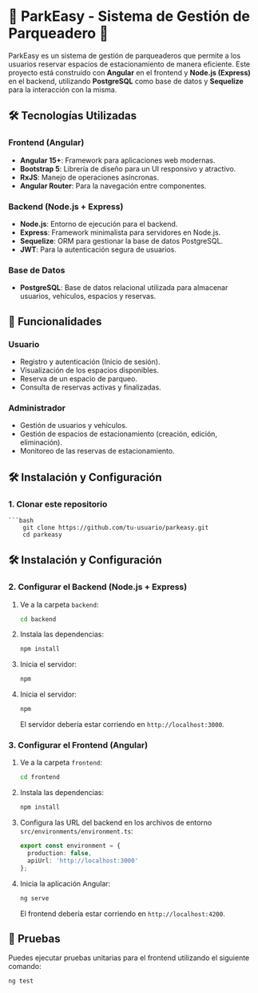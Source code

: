 # 🚗 ParkEasy - Sistema de Gestión de Parqueadero 🚗

ParkEasy es un sistema de gestión de parqueaderos que permite a los usuarios reservar espacios de estacionamiento de manera eficiente. Este proyecto está construido con **Angular** en el frontend y **Node.js (Express)** en el backend, utilizando **PostgreSQL** como base de datos y **Sequelize** para la interacción con la misma.

## 🛠️ Tecnologías Utilizadas

### Frontend (Angular)
- **Angular 15+**: Framework para aplicaciones web modernas.
- **Bootstrap 5**: Librería de diseño para un UI responsivo y atractivo.
- **RxJS**: Manejo de operaciones asíncronas.
- **Angular Router**: Para la navegación entre componentes.

### Backend (Node.js + Express)
- **Node.js**: Entorno de ejecución para el backend.
- **Express**: Framework minimalista para servidores en Node.js.
- **Sequelize**: ORM para gestionar la base de datos PostgreSQL.
- **JWT**: Para la autenticación segura de usuarios.

### Base de Datos
- **PostgreSQL**: Base de datos relacional utilizada para almacenar usuarios, vehículos, espacios y reservas.

## 🚀 Funcionalidades

### Usuario
- Registro y autenticación (Inicio de sesión).
- Visualización de los espacios disponibles.
- Reserva de un espacio de parqueo.
- Consulta de reservas activas y finalizadas.

### Administrador
- Gestión de usuarios y vehículos.
- Gestión de espacios de estacionamiento (creación, edición, eliminación).
- Monitoreo de las reservas de estacionamiento.

## 🛠️ Instalación y Configuración

### 1. Clonar este repositorio

    ```bash
        git clone https://github.com/tu-usuario/parkeasy.git
        cd parkeasy


## 🛠️ Instalación y Configuración

### 2. Configurar el Backend (Node.js + Express)

1. Ve a la carpeta `backend`:

    ```bash
    cd backend
    ```

2. Instala las dependencias:

    ```bash
    npm install
    ```

5. Inicia el servidor:

    ```bash
    npm 
    ```
5. Inicia el servidor:

    ```bash
    npm 
    ```

    El servidor debería estar corriendo en `http://localhost:3000`.

### 3. Configurar el Frontend (Angular)

1. Ve a la carpeta `frontend`:

    ```bash
    cd frontend
    ```

2. Instala las dependencias:

    ```bash
    npm install
    ```

3. Configura las URL del backend en los archivos de entorno `src/environments/environment.ts`:

    ```ts
    export const environment = {
      production: false,
      apiUrl: 'http://localhost:3000'
    };
    ```

4. Inicia la aplicación Angular:

    ```bash
    ng serve
    ```

    El frontend debería estar corriendo en `http://localhost:4200`.

## 🧪 Pruebas

Puedes ejecutar pruebas unitarias para el frontend utilizando el siguiente comando:

```bash
ng test
